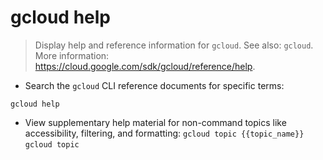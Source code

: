 # gcloud help

> Display help and reference information for `gcloud`.
> See also: `gcloud`.
> More information: <https://cloud.google.com/sdk/gcloud/reference/help>.

- Search the `gcloud` CLI reference documents for specific terms:

`gcloud help`

- View supplementary help material for non-command topics like accessibility, filtering, and formatting:
`gcloud topic {{topic_name}}`
`gcloud topic`
